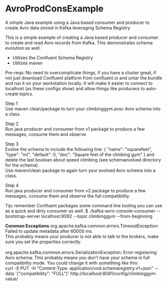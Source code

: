 # AvroProdConsExample
A simple Java example using a Java based consumer and producer to create Avro data stored in Kafka leveraging Schema Registry

This is a simple example of creating a Java based producer and consumer to create and read Avro records from Kafka. This demonstrates schema evolution as well:
- Utilizes the Confluent Schema Registry
- Utilizes maven

Pre-reqs:
No need to overcomplicate things, if you have a cluster great, if not just download Confluent platform from confluent.io and untar the bundle and run it on your workstation locally.
It will make it easier to connect to localhost (as these configs show) and allow things like producers to auto-create topics.

Step 1<br/>
Use maven clean/package to turn your climbinggym.avsc Avro schema into a class.

Step 2<br/>
Run java producer and consumer from v1 package to produce a few messages, consume them and observe

Step 3<br/>
Evolve the schema to include the following line:
{ "name": "squarefeet", "type": "int", "default": 0, "doc": "Square feet of the climbing gym" }
and delete the last boolean about speed climbing (see schemaevolved directory for the schema).
<br/>
Use maven/clean package to again turn your evolved Avro schema into a class.

Step 4<br/>
Run java producer and consumer from v2 package to produce a few messages, consume them and observe the full compatibility.

Tip: remember Confluent packages some command line tooling you can use as a quick and dirty consumer as well.
$ ./kafka-avro-console-consumer  --bootstrap-server localhost:9092 --topic climbinggym --from-beginning

**Common Exceptions**
org.apache.kafka.common.errors.TimeoutException: Failed to update metadata after 60000 ms.<br/>
This probably means your producer is not able to talk to the brokers, make sure you set the properties correctly.
<br/>
<br/>
org.apache.kafka.common.errors.SerializationException: Error registering Avro schema:
This probably means you don't have your schema in full compatibility mode. You could change it with something like this:
<br/>curl -X PUT -H "Content-Type: application/vnd.schemaregistry.v1+json" --data '{"compatibility": "FULL"}' http://localhost:8081/config/climbinggym-value/
